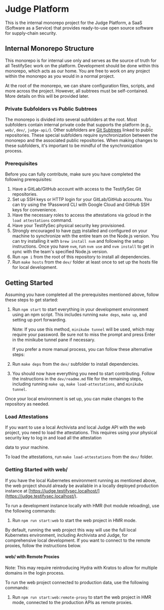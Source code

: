# Judge Platform

This is the internal monorepo project for the Judge Platform, a SaaS (Software as a Service) that provides ready-to-use open source software for supply-chain security.

## Internal Monorepo Structure

This monorepo is for internal use only and serves as the source of truth for all TestifySec work on the platform. Development should be done within this monorepo, which acts as our home. You are free to work on any project within the monorepo as you would in a normal project.

At the root of the monorepo, we can share configuration files, scripts, and more across the project. However, all subtrees must be self-contained. More details on this will be provided later.

### Private Subfolders vs Public Subtrees

The monorepo is divided into several subfolders at the root. Most subfolders contain internal private code that supports the platform (e.g., `web/`, `dev/`, `judge-api/`). Other subfolders are [Git Subtrees](https://www.atlassian.com/git/tutorials/git-subtree) linked to public repositories. These special subfolders require synchronization between the monorepo and the associated public repositories. When making changes to these subfolders, it's important to be mindful of the synchronization process.

### Prerequisites

Before you can fully contribute, make sure you have completed the following prerequisites:

1. Have a GitLab/GitHub account with access to the TestifySec Git repositories.
1. Set up SSH keys or HTTP login for your GitLab/GitHub accounts. You can try using the 1Password CLI with Google Cloud and GitHub SSH keys for convenience.
1. Have the necessary roles to access the attestations via gcloud in the `load attestations` command.
1. Have your TestifySec physical security key provisioned.
1. Strongly encouraged to have [nvm](https://github.com/nvm-sh/nvm) installed and configured on your machine to synchronize with the entire team on the Node.js version. You can try installing it with `brew install nvm` and following the setup instructions. Once you have `nvm`, run `nvm use` and `nvm install` to get in sync with the team's specified Node.js version.
1. Run `npm i` from the root of this repository to install all dependencies.
1. Run `make hosts` from the `dev/` folder at least once to set up the hosts file for local development.

## Getting Started

Assuming you have completed all the prerequisites mentioned above, follow these steps to get started:

1. Run `npm start` to start everything in your development environment using an npm script. This includes running `make deps`, `make up`, and setting up port forwarding.

   Note: If you use this method, `minikube tunnel` will be used, which may require your password. Be sure not to miss the prompt and press Enter in the minikube tunnel pane if necessary.

   If you prefer a more manual process, you can follow these alternative steps:

1. Run `make deps` from the `dev/` subfolder to install dependencies.
1. You should now have everything you need to start contributing. Follow the instructions in the `dev/readme.md` file for the remaining steps, including running `make up`, `make load-attestations`, and `minikube tunnel`.

Once your local environment is set up, you can make changes to the repository as needed.

### Load Attestations

If you want to use a local Archivista and local Judge API with the web project, you need to load the attestations. This requires using your physical security key to log in and load all the attestation

 data to your machine.

To load the attestations, run `make load-attestations` from the `dev/` folder.

### Getting Started with web/

If you have the local Kubernetes environment running as mentioned above, the web project should already be available in a locally deployed production instance at [https://judge.testifysec.localhost/](https://judge.testifysec.localhost/).

To run a development instance locally with HMR (hot module reloading), use the following commands:

1. Run `npm run start:web` to start the web project in HMR mode.

By default, running the web project this way will use the full local Kubernetes environment, including Archivista and Judge, for comprehensive local development. If you want to connect to the remote proxies, follow the instructions below.

#### web/ with Remote Proxies

Note: This may require reintroducing Hydra with Kratos to allow for multiple domains in the login process.

To run the web project connected to production data, use the following commands:

1. Run `npm run start:web:remote-proxy` to start the web project in HMR mode, connected to the production APIs as remote proxies.
